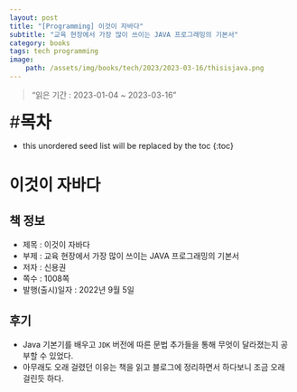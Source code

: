 ```yaml
---
layout: post
title: "[Programming] 이것이 자바다"
subtitle: "교육 현장에서 가장 많이 쓰이는 JAVA 프로그래밍의 기본서"
category: books
tags: tech programming
image:
    path: /assets/img/books/tech/2023/2023-03-16/thisisjava.png
---
```


> “읽은 기간 : 2023-01-04 ~ 2023-03-16”

<span style="font-size:30px;">\#**목차**</span>
* this unordered seed list will be replaced by the toc
{:toc}

# 이것이 자바다

## 책 정보
- 제목 : 이것이 자바다
- 부제 : 교육 현장에서 가장 많이 쓰이는 JAVA 프로그래밍의 기본서
- 저자 : 신용권
- 쪽수 : 1008쪽
- 발행(출시)일자 : 2022년 9월 5일

## 후기
- Java 기본기를 배우고 `JDK` 버전에 따른 문법 추가들을 통해 무엇이 달라졌는지 공부할 수 있었다.
- 아무래도 오래 걸렸던 이유는 책을 읽고 블로그에 정리하면서 하다보니 조금 오래 걸린듯 하다.